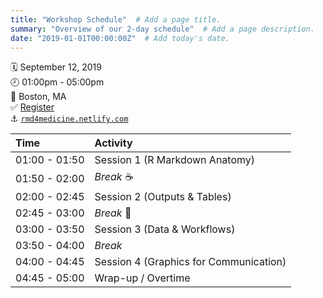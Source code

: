 ```yaml
---
title: "Workshop Schedule"  # Add a page title.
summary: "Overview of our 2-day schedule"  # Add a page description.
date: "2019-01-01T00:00:00Z"  # Add today's date.
---
```


:spiral_calendar:    September 12, 2019  
:clock8:             01:00pm - 05:00pm   
:round_pushpin:      Boston, MA  
:white_check_mark:   [Register](https://cvent.me/en41V)  
:anchor:             [`rmd4medicine.netlify.com`](https://rmd4medicine.netlify.com/)

| Time          | Activity                                |
|:--------------|:----------------------------------------|
| 01:00 - 01:50 | Session 1 (R Markdown Anatomy)          |
| 01:50 - 02:00 | *Break* :coffee:                        |
| 02:00 - 02:45 | Session 2 (Outputs & Tables)            |
| 02:45 - 03:00 | *Break* :tea:                           |
| 03:00 - 03:50 | Session 3 (Data & Workflows)            |
| 03:50 - 04:00 | *Break*           |
| 04:00 - 04:45 | Session 4 (Graphics for Communication)  |
| 04:45 - 05:00 | Wrap-up / Overtime                      |
